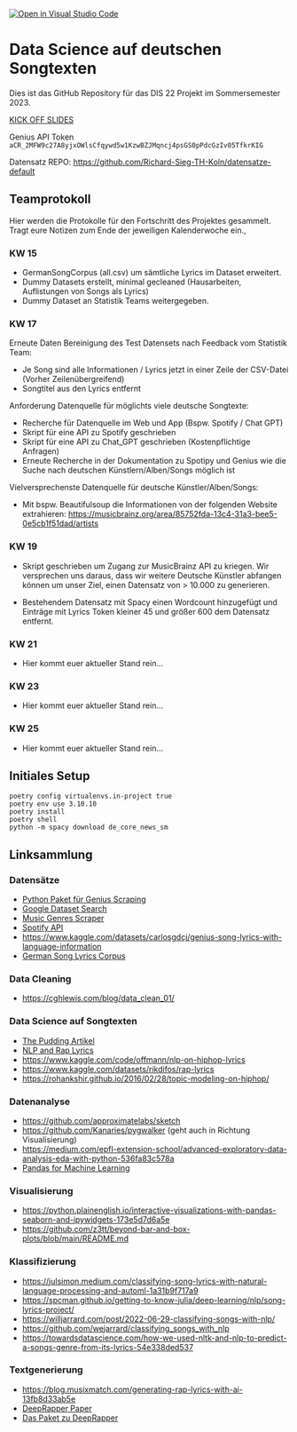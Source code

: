 [![Open in Visual Studio Code](https://classroom.github.com/assets/open-in-vscode-c66648af7eb3fe8bc4f294546bfd86ef473780cde1dea487d3c4ff354943c9ae.svg)](https://classroom.github.com/online_ide?assignment_repo_id=10691093&assignment_repo_type=AssignmentRepo)
# Data Science auf deutschen Songtexten

Dies ist das GitHub Repository für das DIS 22 Projekt im Sommersemester 2023.

[KICK OFF SLIDES](https://docs.google.com/presentation/d/1ZCuXBB6UTuU16BaRwoI_s_GueJkL7dn6yA3QMEmVnOE/edit?usp=sharing)

Genius API Token `aCR_2MFW9c27A8yjxOWlsCfqywd5w1KzwBZJMqncj4psGS0pPdcGzIv05TfkrKIG`

Datensatz REPO: https://github.com/Richard-Sieg-TH-Koln/datensatze-default
## Teamprotokoll

Hier werden die Protokolle für den Fortschritt des Projektes gesammelt. Tragt eure Notizen zum Ende der jeweiligen Kalenderwoche ein.,

### KW 15

- GermanSongCorpus (all.csv) um sämtliche Lyrics im Dataset erweitert.
- Dummy Datasets erstellt, minimal gecleaned (Hausarbeiten, Auflistungen von Songs als Lyrics)
- Dummy Dataset an Statistik Teams weitergegeben.

### KW 17

Erneute Daten Bereinigung des Test Datensets nach Feedback vom Statistik Team:
- Je Song sind alle Informationen / Lyrics jetzt in einer Zeile der CSV-Datei (Vorher Zeilenübergreifend)
- Songtitel aus den Lyrics entfernt

Anforderung Datenquelle für möglichts viele deutsche Songtexte:
- Recherche für Datenquelle im Web und App (Bspw. Spotify / Chat GPT)
- Skript für eine API zu Spotify geschrieben
- Skript für eine API zu Chat_GPT geschrieben (Kostenpflichtige Anfragen)
- Erneute Recherche in der Dokumentation zu Spotipy und Genius wie die Suche nach deutschen Künstlern/Alben/Songs möglich ist

Vielversprechenste Datenquelle für deutsche Künstler/Alben/Songs:
- Mit bspw. Beautifulsoup die Informationen von  der folgenden Website extrahieren: https://musicbrainz.org/area/85752fda-13c4-31a3-bee5-0e5cb1f51dad/artists 


### KW 19

- Skript geschrieben um Zugang zur MusicBrainz API zu kriegen. Wir versprechen uns daraus, dass wir weitere Deutsche Künstler abfangen können um unser Ziel, einen Datensatz von > 10.000 zu generieren.

- Bestehendem Datensatz mit Spacy einen Wordcount hinzugefügt und Einträge mit Lyrics Token kleiner 45 und größer 600 dem Datensatz entfernt.

### KW 21

- Hier kommt euer aktueller Stand rein...

### KW 23

- Hier kommt euer aktueller Stand rein...

### KW 25

- Hier kommt euer aktueller Stand rein...

## Initiales Setup

```
poetry config virtualenvs.in-project true
poetry env use 3.10.10
poetry install
poetry shell
python -m spacy download de_core_news_sm
```

## Linksammlung

### Datensätze

- [Python Paket für Genius Scraping](https://github.com/johnwmillr/LyricsGenius)
- [Google Dataset Search](https://datasetsearch.research.google.com/search?src=0&query=songtexte&docid=L2cvMTFuZmJqNjkwNA%3D%3D)
- [Music Genres Scraper](https://github.com/robbiebarrat/art-DCGAN/blob/master/genre-scraper.py)
- [Spotify API](https://developer.spotify.com/documentation/web-api/reference/#/operations/get-audio-features)
- https://www.kaggle.com/datasets/carlosgdcj/genius-song-lyrics-with-language-information
- [German Song Lyrics Corpus](https://github.com/lauchblatt/GermanSongLyricsCorpus)

### Data Cleaning

- https://cghlewis.com/blog/data_clean_01/

### Data Science auf Songtexten

- [The Pudding Artikel](https://pudding.cool/projects/vocabulary/index.html)
- [NLP and Rap Lyrics](https://towardsdatascience.com/natural-language-processing-and-rap-lyrics-c678e60073fb)
- https://www.kaggle.com/code/offmann/nlp-on-hiphop-lyrics
- https://www.kaggle.com/datasets/rikdifos/rap-lyrics
- https://rohankshir.github.io/2016/02/28/topic-modeling-on-hiphop/

### Datenanalyse

- https://github.com/approximatelabs/sketch
- https://github.com/Kanaries/pygwalker (geht auch in Richtung Visualisierung)
- https://medium.com/epfl-extension-school/advanced-exploratory-data-analysis-eda-with-python-536fa83c578a
- [Pandas for Machine Learning](https://madewithml.com/courses/foundations/pandas/)

### Visualisierung

- https://python.plainenglish.io/interactive-visualizations-with-pandas-seaborn-and-ipywidgets-173e5d7d6a5e
- https://github.com/z3tt/beyond-bar-and-box-plots/blob/main/README.md

### Klassifizierung

- https://julsimon.medium.com/classifying-song-lyrics-with-natural-language-processing-and-automl-1a31b9f717a9
- https://spcman.github.io/getting-to-know-julia/deep-learning/nlp/song-lyrics-project/
- https://willjarrard.com/post/2022-06-29-classifying-songs-with-nlp/
- https://github.com/wejarrard/classifying_songs_with_nlp
- https://towardsdatascience.com/how-we-used-nltk-and-nlp-to-predict-a-songs-genre-from-its-lyrics-54e338ded537

### Textgenerierung

- https://blog.musixmatch.com/generating-rap-lyrics-with-ai-13fb8d33ab5e
- [DeepRapper Paper](https://aclanthology.org/2021.acl-long.6/)
- [Das Paket zu DeepRapper](https://github.com/microsoft/muzic/tree/main/deeprapper)
